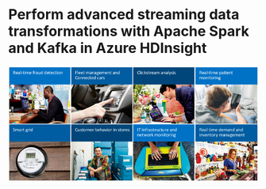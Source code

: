 # Perform advanced streaming data transformations with Apache Spark and Kafka in Azure HDInsight

<img src="./2-img01.png" />

